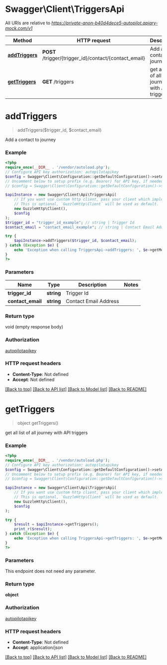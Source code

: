# Swagger\Client\TriggersApi

All URIs are relative to *https://private-anon-b40d4dece5-autopilot.apiary-mock.com/v1*

Method | HTTP request | Description
------------- | ------------- | -------------
[**addTriggers**](TriggersApi.md#addTriggers) | **POST** /trigger/{trigger_id}/contact/{contact_email} | Add a contact to journey
[**getTriggers**](TriggersApi.md#getTriggers) | **GET** /triggers | get all list of all journey with API triggers

# **addTriggers**
> addTriggers($trigger_id, $contact_email)

Add a contact to journey

### Example
```php
<?php
require_once(__DIR__ . '/vendor/autoload.php');
// Configure API key authorization: autopilotapikey
$config = Swagger\Client\Configuration::getDefaultConfiguration()->setApiKey('autopilotapikey', 'YOUR_API_KEY');
// Uncomment below to setup prefix (e.g. Bearer) for API key, if needed
// $config = Swagger\Client\Configuration::getDefaultConfiguration()->setApiKeyPrefix('autopilotapikey', 'Bearer');

$apiInstance = new Swagger\Client\Api\TriggersApi(
    // If you want use custom http client, pass your client which implements `GuzzleHttp\ClientInterface`.
    // This is optional, `GuzzleHttp\Client` will be used as default.
    new GuzzleHttp\Client(),
    $config
);
$trigger_id = "trigger_id_example"; // string | Trigger Id
$contact_email = "contact_email_example"; // string | Contact Email Address

try {
    $apiInstance->addTriggers($trigger_id, $contact_email);
} catch (Exception $e) {
    echo 'Exception when calling TriggersApi->addTriggers: ', $e->getMessage(), PHP_EOL;
}
?>
```

### Parameters

Name | Type | Description  | Notes
------------- | ------------- | ------------- | -------------
 **trigger_id** | **string**| Trigger Id |
 **contact_email** | **string**| Contact Email Address |

### Return type

void (empty response body)

### Authorization

[autopilotapikey](../../README.md#autopilotapikey)

### HTTP request headers

 - **Content-Type**: Not defined
 - **Accept**: Not defined

[[Back to top]](#) [[Back to API list]](../../README.md#documentation-for-api-endpoints) [[Back to Model list]](../../README.md#documentation-for-models) [[Back to README]](../../README.md)

# **getTriggers**
> object getTriggers()

get all list of all journey with API triggers

### Example
```php
<?php
require_once(__DIR__ . '/vendor/autoload.php');
// Configure API key authorization: autopilotapikey
$config = Swagger\Client\Configuration::getDefaultConfiguration()->setApiKey('autopilotapikey', 'YOUR_API_KEY');
// Uncomment below to setup prefix (e.g. Bearer) for API key, if needed
// $config = Swagger\Client\Configuration::getDefaultConfiguration()->setApiKeyPrefix('autopilotapikey', 'Bearer');

$apiInstance = new Swagger\Client\Api\TriggersApi(
    // If you want use custom http client, pass your client which implements `GuzzleHttp\ClientInterface`.
    // This is optional, `GuzzleHttp\Client` will be used as default.
    new GuzzleHttp\Client(),
    $config
);

try {
    $result = $apiInstance->getTriggers();
    print_r($result);
} catch (Exception $e) {
    echo 'Exception when calling TriggersApi->getTriggers: ', $e->getMessage(), PHP_EOL;
}
?>
```

### Parameters
This endpoint does not need any parameter.

### Return type

**object**

### Authorization

[autopilotapikey](../../README.md#autopilotapikey)

### HTTP request headers

 - **Content-Type**: Not defined
 - **Accept**: application/json

[[Back to top]](#) [[Back to API list]](../../README.md#documentation-for-api-endpoints) [[Back to Model list]](../../README.md#documentation-for-models) [[Back to README]](../../README.md)

